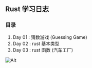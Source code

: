 ## Rust 学习日志

### 目录

1. Day 01 : 猜数游戏 (Guessing Game)
2. Day 02 : rust 基本类型
3. Day 03 : rust 函数 (汽车工厂)

![Alt](https://repobeats.axiom.co/api/embed/c3923f2b0ea8c9c9f79ac6ced33562f22a9b4b43.svg "Repobeats analytics image")
